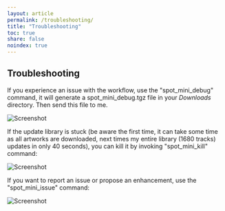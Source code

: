 ```yaml
---
layout: article
permalink: /troubleshooting/
title: "Troubleshooting"
toc: true
share: false
noindex: true
---
```


## Troubleshooting

If you experience an issue with the workflow, use the "spot_mini_debug" command, it will generate a spot_mini_debug.tgz file in your *Downloads* directory. Then send this file to me.

![Screenshot](http://cl.ly/image/3S1I0r414012/Capture%20d%E2%80%99e%CC%81cran%202014-11-24%20a%CC%80%2018.16.06.png)

If the update library is stuck (be aware the first time, it can take some time as all artworks are downloaded, next times my entire library (1680 tracks) updates in only 40 seconds), you can kill it by invoking "spot_mini_kill" command:

![Screenshot](https://dl.dropboxusercontent.com/u/2407971/Screenshots/Screenshot_2014-11-27_16.54.15.png)

If you want to report an issue or propose an enhancement, use the "spot_mini_issue" command:

![Screenshot](https://dl.dropboxusercontent.com/u/2407971/Screenshots/Screenshot_2014-11-27_16.54.41.png)

